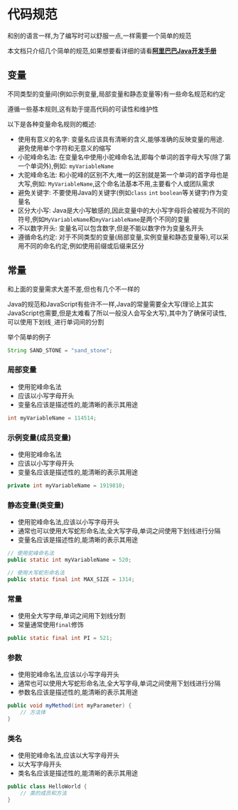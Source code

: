 # 代码规范

和别的语言一样,为了编写时可以舒服一点,一样需要一个简单的规范

本文档只介绍几个简单的规范,如果想要看详细的请看[**阿里巴巴Java开发手册**](https://developer.aliyun.com/ebook/386/read)

<div class="PDF" id="PDF-Java"></div><script>PDFObject.embed("https://ucc-private-download.oss-cn-beijing.aliyuncs.com/e9af0d4111234bfda5813c72a368a168.pdf?Expires=1725763400&OSSAccessKeyId=LTAIvsP3ECkg4Nm9&Signature=Dw%2FvgD8KLJWZD4Zz6fbMcFi1ykw%3D", "#PDF-Java")</script>

## 变量

不同类型的变量间(例如示例变量,局部变量和静态变量等)有一些命名规范和约定

遵循一些基本规则,这有助于提高代码的可读性和维护性

以下是各种变量命名规则的概述:

* 使用有意义的名字: 变量名应该具有清晰的含义,能够准确的反映变量的用途. 避免使用单个字符和无意义的缩写
* 小驼峰命名法: 在变量名中使用小驼峰命名法,即每个单词的首字母大写(除了第一个单词外),例如: `myVariableName`
* 大驼峰命名法: 和小驼峰的区别不大,唯一的区别就是第一个单词的首字母也是大写,例如: `MyVariableName`,这个命名法基本不用,主要看个人或团队需求
* 避免关键字: 不要使用Java的关键字(例如`class` `int` `boolean`等关键字)作为变量名
* 区分大小写: Java是大小写敏感的,因此变量中的大小写字母将会被视为不同的符号,例如`MyVariableName`和`myVariableName`是两个不同的变量
* 不以数字开头: 变量名可以包含数字,但是不能以数字作为变量名开头
* 遵循命名约定: 对于不同类型的变量(局部变量,实例变量和静态变量等),可以采用不同的命名约定,例如使用前缀或后缀来区分

## 常量

和上面的变量需求大差不差,但也有几个不一样的

Java的规范和JavaScript有些许不一样,Java的常量需要全大写(理论上其实JavaScript也需要,但是太难看了所以一般没人会写全大写),其中为了确保可读性,可以使用下划线`_`进行单词间的分割

举个简单的例子

```java
String SAND_STONE = "sand_stone";
```

### 局部变量

* 使用驼峰命名法
* 应该以小写字母开头
* 变量名应该是描述性的,能清晰的表示其用途

```java
int myVariableName = 114514;
```

### 示例变量(成员变量)

* 使用驼峰命名法
* 应该以小写字母开头
* 变量名应该是描述性的,能清晰的表示其用途

```java
private int myVariableName = 1919810;
```

### 静态变量(类变量)

* 使用驼峰命名法,应该以小写字母开头
* 通常也可以使用大写蛇形命名法,全大写字母,单词之间使用下划线进行分隔
* 变量名应该是描述性的,能清晰的表示其用途

```java
// 使用驼峰命名法
public static int myVariableName = 520;

// 使用大写蛇形命名法
public static final int MAX_SIZE = 1314;
```

### 常量

* 使用全大写字母,单词之间用下划线分割
* 常量通常使用`final`修饰

```java
public static final int PI = 521;
```

### 参数

* 使用驼峰命名法,应该以小写字母开头
* 通常也可以使用大写蛇形命名法,全大写字母,单词之间使用下划线进行分隔
* 参数名应该是描述性的,能清晰的表示其用途

```java
public void myMethod(int myParameter) {
	// 方法体
}
```

### 类名

* 使用驼峰命名法,应该以大写字母开头
* 以大写字母开头
* 类名名应该是描述性的,能清晰的表示其用途

```java
public class HelloWorld {
	// 类的成员和方法
}
```
